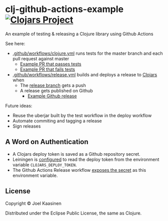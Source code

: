 # clj-github-actions-example [![Clojars Project](https://img.shields.io/clojars/v/com.github.opqdonut/clj-github-actions-example.svg)](https://clojars.org/com.github.opqdonut/clj-github-actions-example)

An example of testing & releasing a Clojure library using Github Actions

See here:
- [.github/workflows/clojure.yml](.github/workflows/clojure.yml) runs tests for the master branch and each pull request against master
  - [Example PR that passes tests](https://github.com/opqdonut/clj-github-actions-example/pull/1)
  - [Example PR that fails tests](https://github.com/opqdonut/clj-github-actions-example/pull/2)
- [.github/workflows/release.yml](.github/workflows/release.yml) builds and deploys a release to [Clojars](https://clojars.org/com.github.opqdonut/clj-github-actions-example) when
  - The [release branch](https://github.com/opqdonut/clj-github-actions-example/tree/release) gets a push
  - A release gets published on Github
    - [Example Github release](https://github.com/opqdonut/clj-github-actions-example/releases/tag/release%2F0.1.1)

Future ideas:
- Reuse the uberjar built by the test workflow in the deploy workflow
- Automate commiting and tagging a release
- Sign releases

## A Word on Authentication

- A Clojars deploy token is saved as a Github repository secret.
- Leiningen is [configured](https://github.com/opqdonut/clj-github-actions-example/blob/master/project.clj#L13) to read the deploy token from the environment variable `CLOJARS_DEPLOY_TOKEN`.
- The Github Actions Release workflow [exposes the secret](https://github.com/opqdonut/clj-github-actions-example/blob/master/.github/workflows/release.yml#L32) as this environment variable.

## License

Copyright © Joel Kaasinen

Distributed under the Eclipse Public License, the same as Clojure.
